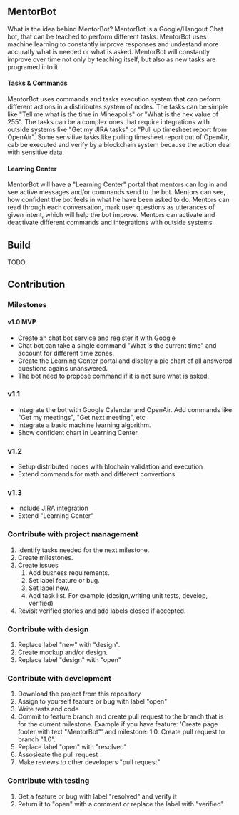 ## MentorBot

What is the idea behind MentorBot? MentorBot is a Google/Hangout Chat bot, that can be teached to perform different tasks.
MentorBot uses machine learning to constantly improve responses and undestand more accuratly what is needed or what is asked.
MentorBot will constantly improve over time not only by teaching itself, but also as new tasks are programed into it.

#### Tasks & Commands

MentorBot uses commands and tasks execution system that can peform different actions in a distiributes system of nodes.
The tasks can be simple like "Tell me what is the time in Mineapolis" or "What is the hex value of 255".
The tasks can be a complex ones that require integrations with outside systems like "Get my JIRA tasks" or "Pull up timesheet report from OpenAir".
Some sensitive tasks like pulling timesheet report out of OpenAir, cab be executed and verify by a blockchain system because the action deal with sensitive data.

#### Learning Center

MentorBot will have a "Learning Center" portal that mentors can log in and see active messages and/or commands send to the bot.
Mentors can see, how confident the bot feels in what he have been asked to do. Mentors can read through each conversation, mark user questions as utterances of given intent, which will help the bot improve.
Mentors can activate and deactivate different commands and integrations with outside systems.

## Build

TODO

## Contribution

### Milestones

#### v1.0 MVP

- Create an chat bot service and register it with Google
- Chat bot can take a single command "What is the current time" and account for different time zones.
- Create the Learning Center portal and display a pie chart of all answered questions agains unanswered.
- The bot need to propose command if it is not sure what is asked.

### v1.1

- Integrate the bot with Google Calendar and OpenAir. Add commands like "Get my meetings", "Get next meeting", etc
- Integrate a basic machine learning algorithm.
- Show confident chart in Learning Center.

### v1.2

- Setup distributed nodes with blochain validation and execution
- Extend commands for math and different convertions.

### v1.3

- Include JIRA integration
- Extend "Learning Center"

### Contribute with project management

1. Identify tasks needed for the next milestone.
2. Create milestones.
3. Create issues
	1. Add busness requirements.
	2. Set label feature or bug.
    3. Set label new.
    4. Add task list. For example (design,writing unit tests, develop, verified)
4. Revisit verified stories and add labels closed if accepted. 

### Contribute with design

1. Replace label "new" with "design".
2. Create mockup and/or design.
3. Replace label "design" with "open"

### Contribute with development

1. Download the project from this repository
2. Assign to yourself feature or bug with label "open"
3. Write tests and code
4. Commit to feature branch and create pull request to the branch that is for the current milestone. Example if you have feature: 'Create page footer with text "MentorBot"' and  milestone: 1.0. Create pull request to branch "1.0".
5. Replace label "open" with "resolved"
6. Assosieate the pull request
0. Make reviews to other developers "pull request"

### Contribute with testing

1. Get a feature or bug with label "resolved" and verify it
2. Return it to "open" with a comment or replace the label with "verified"
